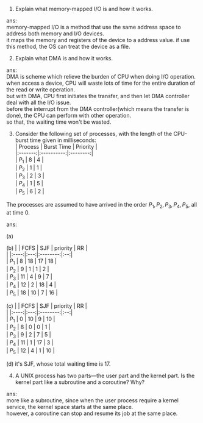 1. Explain what memory-mapped I/O is and how it works.  

ans:  
memory-mapped I/O is a method that use the same address space to address both memory and I/O devices.  
it maps the memory and registers of the device to a address value. if use this method, the OS can treat the device as a file.

2. Explain what DMA is and how it works.  

ans:  
DMA is scheme which relieve the burden of CPU when doing I/O operation.  
when access a device, CPU will waste lots of time for the entire duration of the read or write operation.  
but with DMA, CPU first initiates the transfer, and then let DMA controller deal with all the I/O issue.  
before the interrupt from the DMA controller(which means the transfer is done), the CPU can perform with other operation.  
so that, the waiting time won't be wasted.

3. Consider the following set of processes, with the length of the CPU-burst time given in milliseconds:  
| Process | Burst Time | Priority |  
|:-------:|:----------:|:--------:|  
|  $P_1$  |     8      |    4     |  
|  $P_2$  |     1      |    1     |  
|  $P_3$  |     2      |    3     |  
|  $P_4$  |     1      |    5     |  
|  $P_5$  |     6      |    2     |  

The processes are assumed to have arrived in the order $P_1 , P_2 , P_3 , P_4 , P_5$, all at time $0$.  

ans:  

(a)

(b)
|       | FCFS | SJF | priority | RR |  
|       |:----:|:---:|:--------:|:--:|  
| $P_1$ |  8   | 18  | 17       | 18 |  
| $P_2$ |  9   |  1  |  1       |  2 |  
| $P_3$ | 11 	 |  4	 |  9	      |  7 |  
| $P_4$ | 12 	 |  2  | 18       |  4 |  
| $P_5$ | 18   | 10  |  7       | 16 |  

(c)
|       | FCFS | SJF | priority | RR |  
|       |:----:|:---:|:--------:|:--:|  
| $P_1$ |  0   | 10  |  9       | 10 |  
| $P_2$ |  8   |  0  |  0       |  1 |  
| $P_3$ |  9	 |  2	 |  7	      |  5 |  
| $P_4$ | 11 	 |  1  | 17       |  3 |  
| $P_5$ | 12   |  4  |  1       | 10 |  

(d)
it's SJF, whose total waiting time is 17.

4. A UNIX process has two parts—the user part and the kernel part. Is the kernel part like a subroutine and a coroutine? Why?  

ans:  
more like a subroutine, since when the user process require a kernel service, the kernel space starts at the same place.  
however, a coroutine can stop and resume its job at the same place.
